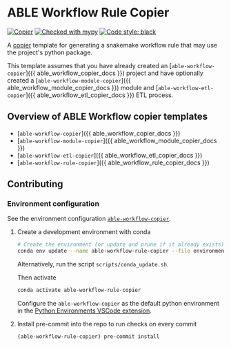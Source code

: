# ABLE Workflow Rule Copier

[![Copier](https://img.shields.io/endpoint?url=https://raw.githubusercontent.com/copier-org/copier/master/img/badge/badge-grayscale-inverted-border-purple.json)](https://github.com/copier-org/copier)
[![Checked with mypy](http://www.mypy-lang.org/static/mypy_badge.svg)](http://mypy-lang.org/)
[![Code style: black](https://img.shields.io/badge/code%20style-black-000000.svg)](https://github.com/psf/black)

A [copier](https://copier.readthedocs.io/en/stable/) template for generating a snakemake workflow rule that may use the project's python package.

This template assumes that you have already created an [`able-workflow-copier`]({{ able_workflow_copier_docs }}) project and have optionally created a [`able-workflow-module-copier`]({{ able_workflow_module_copier_docs }}) module and [`able-workflow-etl-copier`]({{ able_workflow_etl_copier_docs }}) ETL process.

## Overview of ABLE Workflow copier templates

- [`able-workflow-copier`]({{ able_workflow_copier_docs }})
- [`able-workflow-module-copier`]({{ able_workflow_module_copier_docs }})
- [`able-workflow-etl-copier`]({{ able_workflow_etl_copier_docs }})
- [`able-workflow-rule-copier`]({{ able_workflow_rule_copier_docs }})

## Contributing

### Environment configuration

See the environment configuration [`able-workflow-copier`](https://github.com/NEU-ABLE-LAB/able-workflow-copier-dev).

1. Create a development environment with conda

   ```bash
   # Create the environment (or update and prune if it already exists)
   conda env update --name able-workflow-rule-copier --file environment-py312-dev.yaml --prune
   ```

   Alternatively, run the script `scripts/conda_update.sh`.

   Then activate

   ```bash
   conda activate able-workflow-rule-copier
   ```

   Configure the `able-workflow-copier` as the default python environment in the [Python Environments VSCode extension](https://marketplace.visualstudio.com/items?itemName=ms-python.vscode-python-envs).

2. Install pre-commit into the repo to run checks on every commit

   ```bash
   (able-workflow-rule-copier) pre-commit install
   ```
